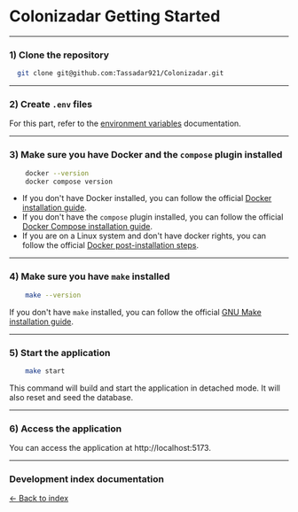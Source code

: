 # Colonizadar Getting Started

---

### 1) Clone the repository

```bash
  git clone git@github.com:Tassadar921/Colonizadar.git
```

---

### 2) Create `.env` files

For this part, refer to the [environment variables](environment.md) documentation.

---

### 3) Make sure you have Docker and the `compose` plugin installed

```bash
    docker --version
    docker compose version
```

- If you don't have Docker installed, you can follow the official [Docker installation guide](https://docs.docker.com/get-docker/).
- If you don't have the `compose` plugin installed, you can follow the official [Docker Compose installation guide](https://docs.docker.com/compose/install/).
- If you are on a Linux system and don't have docker rights, you can follow the official [Docker post-installation steps](https://docs.docker.com/engine/install/linux-postinstall/).

---

### 4) Make sure you have `make` installed

```bash
    make --version
```

If you don't have `make` installed, you can follow the official [GNU Make installation guide](https://www.gnu.org/software/make/).

---

### 5) Start the application

```bash
    make start
```

This command will build and start the application in detached mode. It will also reset and seed the database.

---

### 6) Access the application

You can access the application at http://localhost:5173.

---

### Development index documentation

[&larr; Back to index](index.md)
